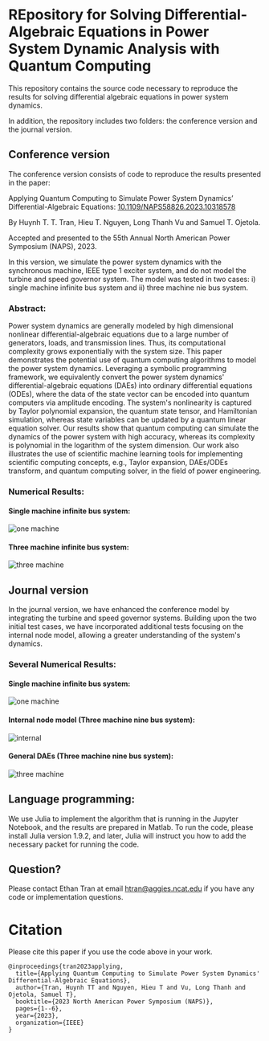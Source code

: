 # REpository for Solving Differential-Algebraic Equations in Power System Dynamic Analysis with Quantum Computing

This repository contains the source code necessary to reproduce the results for solving differential algebraic equations in power system dynamics.

In addition, the repository includes two folders: the conference version and the journal version.

## Conference version

The conference version consists of code to reproduce the results presented in the paper:

Applying Quantum Computing to Simulate Power System Dynamics’ Differential-Algebraic Equations:
[10.1109/NAPS58826.2023.10318578](https://ieeexplore.ieee.org/document/10318578)

By Huynh T. T. Tran,  Hieu T. Nguyen, Long Thanh Vu and Samuel T. Ojetola.

Accepted and presented to the 55th Annual North American Power Symposium (NAPS), 2023.

In this version, we simulate the power system dynamics with the synchronous machine, IEEE type 1 exciter system, and do not model the turbine and speed governor system. The model was tested in two cases: i) single machine infinite bus system and ii) three machine nie bus system.

### Abstract:
Power system dynamics are generally modeled by high dimensional nonlinear differential-algebraic equations due to a large number of generators, loads, and transmission lines. Thus, its computational complexity grows exponentially with the system size. This paper demonstrates the potential use of quantum computing algorithms to model the power system dynamics. Leveraging a symbolic programming framework, we equivalently convert the power system dynamics' differential-algebraic equations (DAEs) into ordinary differential equations (ODEs), where the data of the state vector can be encoded into quantum computers via amplitude encoding. The system's nonlinearity is captured by Taylor polynomial expansion, the quantum state tensor, and Hamiltonian simulation, whereas state variables can be updated by a quantum linear equation solver. Our results show that quantum computing can simulate the dynamics of the power system with high accuracy, whereas its complexity is polynomial in the logarithm of the system dimension. Our work also illustrates the use of scientific machine learning tools for implementing scientific computing concepts, e.g., Taylor expansion, DAEs/ODEs transform, and quantum computing solver, in the field of power engineering.

### Numerical Results:
#### Single machine infinite bus system:

![one machine](https://github.com/ThanhEthan/PowerSystemDynamics_Quantum/assets/115194407/8e5932cf-303e-45d4-b11a-87e63e921b2a)

#### Three machine infinite bus system:

![three machine](https://github.com/ThanhEthan/PowerSystemDynamics_Quantum/assets/115194407/a368940a-2a71-4da2-bfad-c66953fec44c)

## Journal version

In the journal version,  we have enhanced the conference model by integrating the turbine and speed governor systems. Building upon the two initial test cases, we have incorporated additional tests focusing on the internal node model, allowing a greater understanding of the system's dynamics.

### Several Numerical Results:
#### Single machine infinite bus system:

![one machine](https://github.com/ThanhEthan/PowerSystemDynamics_Quantum/assets/115194407/cbd9c429-f3c3-46d5-b9d6-d660f7b4e045)


#### Internal node model (Three machine nine bus system):

![internal](https://github.com/ThanhEthan/PowerSystemDynamics_Quantum/assets/115194407/a55a002e-5442-429d-afbf-63352a47b465)


#### General DAEs (Three machine nine bus system):

![three machine](https://github.com/ThanhEthan/PowerSystemDynamics_Quantum/assets/115194407/cdf2a7ab-5aac-419a-9aa9-a1453d093f96)


## Language programming:
We use Julia to implement the algorithm that is running in the Jupyter Notebook, and the results are prepared in Matlab.
To run the code, please install Julia version 1.9.2, and later, Julia will instruct you how to add the necessary packet for running the code.

## Question?
Please contact Ethan Tran at email htran@aggies.ncat.edu if you have any code or implementation questions.

# Citation

Please cite this paper if you use the code above in your work.
```
@inproceedings{tran2023applying,
  title={Applying Quantum Computing to Simulate Power System Dynamics' Differential-Algebraic Equations},
  author={Tran, Huynh TT and Nguyen, Hieu T and Vu, Long Thanh and Ojetola, Samuel T},
  booktitle={2023 North American Power Symposium (NAPS)},
  pages={1--6},
  year={2023},
  organization={IEEE}
}
```




